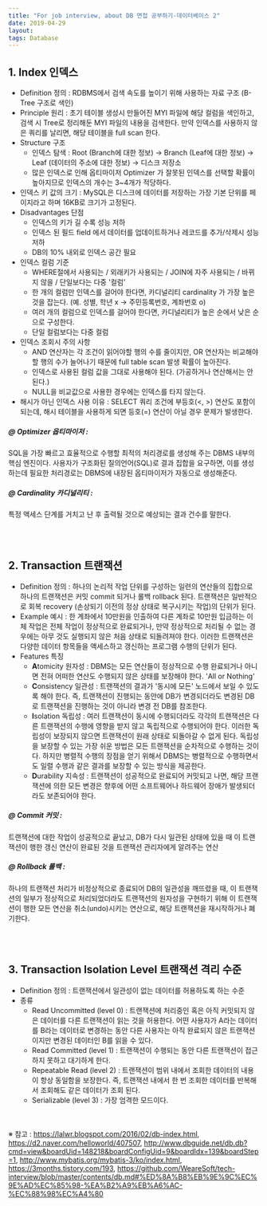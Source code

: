 ```yaml
---
title: "For job interview, about DB 면접 공부하기-데이터베이스 2"
date: 2019-04-29
layout:
tags: Database
---
```


## 1. Index 인덱스
- Definition 정의 : RDBMS에서 검색 속도를 높이기 위해 사용하는 자료 구조 (B-Tree 구조로 색인)
- Principle 원리 : 초기 테이블 생성시 만들어진 MYI 파일에 해당 컬럼을 색인하고, 검색 시 Tree로 정리해둔 MYI 파일의 내용을 검색한다.
만약 인덱스를 사용하지 않은 쿼리를 날리면, 해당 테이블을 full scan 한다.
- Structure 구조
  - 인덱스 탐색 : Root (Branch에 대한 정보) -> Branch (Leaf에 대한 정보) -> Leaf (데이터의 주소에 대한 정보) -> 디스크 저장소
  - 많은 인덱스로 인해 옵티마이저 Optimizer 가 잘못된 인덱스를 선택할 확률이 높아지므로 인덱스의 개수는 3~4개가 적당하다.
- 인덱스 키 값의 크기 : MySQL은 디스크에 데이터를 저장하는 가장 기본 단위를 페이지라고 하며 16KB로 크기가 고정된다. 
- Disadvantages 단점
  - 인덱스의 키가 길 수록 성능 저하
  - 인덱스 된 필드 field 에서 데이터를 업데이트하거나 레코드를 추가/삭제시 성능 저하
  - DB의 10% 내외로 인덱스 공간 필요
- 인덱스 컬럼 기준
  - WHERE절에서 사용되는 / 외래키가 사용되는 / JOIN에 자주 사용되는 / 바뀌지 않을 / 단일보다는 다중 '컬럼'
  - 한 개의 컬럼만 인덱스를 걸어야 한다면, 카디널리티 cardinality 가 가장 높은 것을 잡는다. (예. 성별, 학년 x -> 주민등록번호, 계좌번호 o)
  - 여러 개의 컬럼으로 인덱스를 걸어야 한다면, 카디널리티가 높은 순에서 낮은 순으로 구성한다.
  - 단일 컬럼보다는 다중 컬럼
- 인덱스 조회시 주의 사항
  - AND 연산자는 각 조건이 읽어야할 행의 수를 줄이지만, OR 연산자는 비교해야 할 행의 수가 늘어나기 때문에 full table scan 발생 확률이 높아진다.
  - 인덱스로 사용된 컬럼 값을 그대로 사용해야 된다. (가공하거나 연산해서는 안 된다.)
  - NULL을 비교값으로 사용한 경우에는 인덱스를 타지 않는다.
- 해시가 아닌 인덱스 사용 이유 : SELECT 쿼리 조건에 부등호(<, >) 연산도 포함이 되는데, 해시 테이블을 사용하게 되면 등호(=) 연산이 아닐 경우 문제가 발생한다.
  
##### @ Optimizer 옵티마이저 :<br>
SQL을 가장 빠르고 효율적으로 수행할 최적의 처리경로를 생성해 주는 DBMS 내부의 핵심 엔진이다. 사용자가 구조화된 질의언어(SQL)로 결과 집합을 요구하면, 이를 생성하는데 필요한 처리경로는 DBMS에 내장된 옵티마이저가 자동으로 생성해준다.
##### @ Cardinality 카디널리티 :<br>
특정 액세스 단계를 거치고 난 후 출력될 것으로 예상되는 결과 건수를 말한다.

<br><br>
## 2. Transaction 트랜잭션
- Definition 정의 : 하나의 논리적 작업 단위를 구성하는 일련의 연산들의 집합으로 하나의 트랜잭션은 커밋 commit 되거나 롤백 rollback 된다. 트랜잭션은 일반적으로 회복 recovery (손상되기 이전의 정상 상태로 복구시키는 작업)의 단위가 된다.
- Example 예시 : 한 계좌에서 10만원을 인출하여 다른 계좌로 10만원 입금하는 이체 작업은 전체 작업이 정상적으로 완료되거나, 만약 정상적으로 처리될 수 없는 경우에는 아무 것도 실행되지 않은 처음 상태로 되돌려져야 한다. 이러한 트랜잭션은 다양한 데이터 항목들을 액세스하고 갱신하는 프로그램 수행의 단위가 된다.
- Features 특징
  - <b>A</b>tomicity 원자성 : DBMS는 모든 연산들이 정상적으로 수행 완료되거나 아니면 전혀 어떠한 연산도 수행되지 않은 상태를 보장해야 한다. 'All or Nothing'
  - <b>C</b>onsistency 일관성 : 트랜잭션의 결과가 '동시에 모든' 노드에서 보일 수 있도록 해야 한다. 즉, 트랜잭션이 진행되는 동안에 DB가 변경되더라도 변경된 DB로 트랜잭션을 진행하는 것이 아니라 변경 전 DB를 참조한다.
  - <b>I</b>solation 독립성 : 여러 트랜잭션이 동시에 수행되더라도 각각의 트랜잭션은 다른 트랜잭션의 수행에 영향을 받지 않고 독립적으로 수행되어야 한다.
  이러한 독립성이 보장되지 않으면 트랜잭션이 원래 상태로 되돌아갈 수 없게 된다. 독립성을 보장할 수 있는 가장 쉬운 방법은 모든 트랜잭션을 순차적으로 수행하는 것이다. 하지만 병렬적 수행의 장점을 얻기 위해서 DBMS는 병렬적으로 수행하면서도 일렬 수행과 같은 결과를 보장할 수 있는 방식을 제공한다.
  - <b>D</b>urability 지속성 : 트랜잭션이 성공적으로 완료되어 커밋되고 나면, 해당 프랜잭션에 의한 모든 변경은 향후에 어떤 소프트웨어나 하드웨어 장애가 발생되더라도 보존되어야 한다.

##### @ Commit 커밋 : <br>
트랜잭션에 대한 작업이 성공적으로 끝났고, DB가 다시 일관된 상태에 있을 때 이 트랜잭션이 행한 갱신 연산이 완료된 것을 트랜잭션 관리자에게 알려주는 연산
##### @ Rollback 롤백 : <br>
하나의 트랜잭션 처리가 비정상적으로 종료되어 DB의 일관성을 깨뜨렸을 때, 이 트랜잭션의 일부가 정상적으로 처리되었더라도 트랜잭션의 원자성을 구현하기 위해 이 트랜잭션이 행한 모든 연산을 취소(undo)시키는 연산으로, 해당 트랜잭션을 재시작하거나 폐기한다. 

<br><br>
## 3. Transaction Isolation Level 트랜잭션 격리 수준
- Definition 정의 : 트랜잭션에서 일관성이 없는 데이터를 허용하도록 하는 수준
- 종류
  - Read Uncommitted (level 0) : 트랜잭션에 처리중인 혹은 아직 커밋되지 않은 데이터를 다른 트랜잭션이 읽는 것을 허용한다. 어떤 사용자가 A라는 데이터를 B라는 데이터로 변경하는 동안 다른 사용자는 아직 완료되지 않은 트랜잭션이지만 변경된 데이터인 B를 읽을 수 있다.
  - Read Committed (level 1) : 트랜잭션이 수행되는 동안 다른 트랜잭션이 접근하지 못하고 대기하게 한다.
  - Repeatable Read (level 2) : 트랜잭션이 범위 내에서 조회한 데이터의 내용이 항상 동일함을 보장한다. 즉, 트랜잭션 내에서 한 번 조회한 데이터를 반복해서 조회해도 같은 데이터가 조회 된다.
  - Serializable (level 3) : 가장 엄격한 모드이다.

  
  
  

<br><br>
※ 참고 : https://lalwr.blogspot.com/2016/02/db-index.html, https://d2.naver.com/helloworld/407507, http://www.dbguide.net/db.db?cmd=view&boardUid=148218&boardConfigUid=9&boardIdx=139&boardStep=1, http://www.mybatis.org/mybatis-3/ko/index.html, https://3months.tistory.com/193, https://github.com/WeareSoft/tech-interview/blob/master/contents/db.md#%ED%8A%B8%EB%9E%9C%EC%9E%AD%EC%85%98-%EA%B2%A9%EB%A6%AC-%EC%88%98%EC%A4%80
